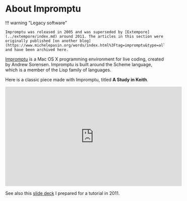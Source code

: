 # About Impromptu

!!! warning "Legacy software"

    Impromptu was released in 2005 and was superseded by [Extempore](../extempore/index.md) around 2011. The articles in this section were originally published [on another blog](https://www.michelepasin.org/words/index.html%3Ftag=impromptu&type=all.html) and have been archived here. 


[Impromptu](https://en.wikipedia.org/wiki/Impromptu_(programming_environment)) is a Mac OS X programming environment for live coding, created by Andrew Sorensen. Impromptu is built around the Scheme language, which is a member of the Lisp family of languages. 

Here is a classic piece made with Impromptu, titled **A Study in Keith**.

<iframe width="560" height="315" src="https://www.youtube.com/embed/bq-260NUw5o?si=m5BrrMMr-bfPF9wf" title="YouTube video player" frameborder="0" allow="accelerometer; autoplay; clipboard-write; encrypted-media; gyroscope; picture-in-picture; web-share" referrerpolicy="strict-origin-when-cross-origin" allowfullscreen></iframe>


See also this [slide deck](https://www.slideshare.net/slideshow/livecoding-with-impromptu/8564854) I prepared for a tutorial in 2011.